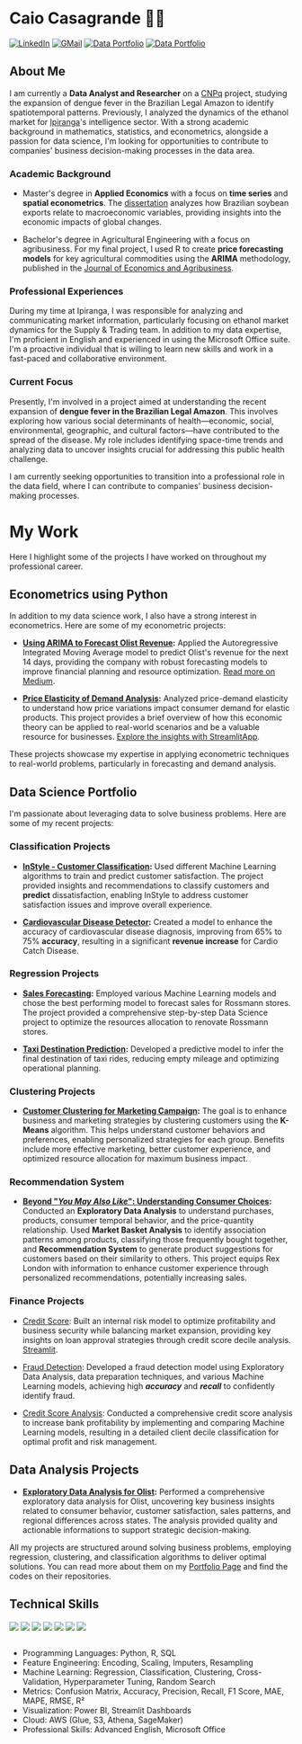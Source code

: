 # Caio Casagrande 👋🏼

[![LinkedIn](https://img.shields.io/badge/LinkedIn-0077B5?style=for-the-badge&logo=linkedin&logoColor=white)](https://www.linkedin.com/in/caiopc) 
[![GMail](https://img.shields.io/badge/Gmail-D14836?style=for-the-badge&logo=gmail&logoColor=white)](mailto:caiopcasagrande@gmail.com) 
[![Data Portfolio](https://img.shields.io/badge/Data%20Portfolio%20(EN%20US)-222222?style=for-the-badge&logo=GitHub%20Pages&logoColor=white)](https://caiocasagrande.github.io/portfolio/english/en-us.html) 
[![Data Portfolio](https://img.shields.io/badge/Portfólio%20de%20Dados%20(PT%20BR)-222222?style=for-the-badge&logo=GitHub%20Pages&logoColor=white)](https://caiocasagrande.github.io/portfolio/)

## About Me

I am currently a **Data Analyst and Researcher** on a [CNPq](https://www.gov.br/cnpq/pt-br) project, studying the expansion of dengue fever in the Brazilian Legal Amazon to identify spatiotemporal patterns. Previously, I analyzed the dynamics of the ethanol market for [Ipiranga](https://portal.ipiranga/)'s intelligence sector. With a strong academic background in mathematics, statistics, and econometrics, alongside a passion for data science, I'm looking for opportunities to contribute to companies' business decision-making processes in the data area.


### Academic Background

- Master's degree in **Applied Economics** with a focus on **time series** and **spatial econometrics**. The [dissertation](https://sucupira.capes.gov.br/sucupira/public/consultas/coleta/trabalhoConclusao/viewTrabalhoConclusao.jsf?id_trabalho=14649207) analyzes how Brazilian soybean exports relate to macroeconomic variables, providing insights into the economic impacts of global changes.

- Bachelor's degree in Agricultural Engineering with a focus on agribusiness. For my final project, I used R to create **price forecasting models** for key agricultural commodities using the **ARIMA** methodology, published in the [Journal of Economics and Agribusiness](https://doi.org/10.25070/rea.v20i3.14292).


### Professional Experiences

During my time at Ipiranga, I was responsible for analyzing and communicating market information, particularly focusing on ethanol market dynamics for the Supply & Trading team. In addition to my data expertise, I'm proficient in English and experienced in using the Microsoft Office suite. 
I'm a proactive individual that is willing to learn new skills and work in a fast-paced and collaborative environment.

### Current Focus

Presently, I'm involved in a project aimed at understanding the recent expansion of **dengue fever in the Brazilian Legal Amazon**. This involves exploring how various social determinants of health—economic, social, environmental, geographic, and cultural factors—have contributed to the spread of the disease. My role includes identifying space-time trends and analyzing data to uncover insights crucial for addressing this public health challenge.

I am currently seeking opportunities to transition into a professional role in the data field, where I can contribute to companies' business decision-making processes.

# My Work

Here I highlight some of the projects I have worked on throughout my professional career. 

## Econometrics using Python

In addition to my data science work, I also have a strong interest in econometrics. Here are some of my econometric projects:

- **[Using ARIMA to Forecast Olist Revenue](https://github.com/caiocasagrande/arima_revenue):** Applied the Autoregressive Integrated Moving Average model to predict Olist's revenue for the next 14 days, providing the company with robust forecasting models to improve financial planning and resource optimization. [Read more on Medium](https://medium.com/@caiocasagrande/using-arima-in-python-to-forecast-olist-revenue-3e19fbe6e424).

- **[Price Elasticity of Demand Analysis](https://github.com/caiocasagrande/price_elasticity_of_demand):** Analyzed price-demand elasticity to understand how price variations impact consumer demand for elastic products. This project provides a brief overview of how this economic theory can be applied to real-world scenarios and be a valuable resource for businesses. [Explore the insights with StreamlitApp](https://price-elasticity-caio-casagrande.streamlit.app/). 

These projects showcase my expertise in applying econometric techniques to real-world problems, particularly in forecasting and demand analysis.

## Data Science Portfolio

I'm passionate about leveraging data to solve business problems. Here are some of my recent projects:

### Classification Projects

- **[InStyle - Customer Classification](https://github.com/caiocasagrande/instyle):** Used different Machine Learning algorithms to train and predict customer satisfaction. The project provided insights and recommendations to classify customers and **predict** dissatisfaction, enabling InStyle to address customer satisfaction issues and improve overall experience.

- **[Cardiovascular Disease Detector](https://github.com/caiocasagrande/cardiovascular_disease):** Created a model to enhance the accuracy of cardiovascular disease diagnosis, improving from 65% to 75% **accuracy**, resulting in a significant **revenue increase** for Cardio Catch Disease.

### Regression Projects

- **[Sales Forecasting](https://github.com/caiocasagrande/rossmann):** Employed various Machine Learning models and chose the best performing model to forecast sales for Rossmann stores. The project provided a comprehensive step-by-step Data Science project to optimize the resources allocation to renovate Rossmann stores.

- **[Taxi Destination Prediction](https://github.com/caiocasagrande/taxi):** Developed a predictive model to infer the final destination of taxi rides, reducing empty mileage and optimizing operational planning.

### Clustering Projects

- **[Customer Clustering for Marketing Campaign](https://github.com/caiocasagrande/mkt_campaign_clustering):** The goal is to enhance business and marketing strategies by clustering customers using the **K-Means** algorithm. This helps understand customer behaviors and preferences, enabling personalized strategies for each group. Benefits include more effective marketing, better customer experience, and optimized resource allocation for maximum business impact.

### Recommendation System

- **[Beyond "*You May Also Like*": Understanding Consumer Choices](https://github.com/caiocasagrande/customer_behavior):** Conducted an **Exploratory Data Analysis** to understand purchases, products, consumer temporal behavior, and the price-quantity relationship. Used **Market Basket Analysis** to identify association patterns among products, classifying those frequently bought together, and **Recommendation System** to generate product suggestions for customers based on their similarity to others. This project equips Rex London with information to enhance customer experience through personalized recommendations, potentially increasing sales.

### Finance Projects

- [Credit Score](https://github.com/caiocasagrande/bank_credit_score): Built an internal risk model to optimize profitability and business security while balancing market expansion, providing key insights on loan approval strategies through credit score decile analysis. [Streamlit](https://credit-scoring-bank-caio-casagrande.streamlit.app/).

- [Fraud Detection](https://github.com/caiocasagrande/fraud_detection): Developed a fraud detection model using Exploratory Data Analysis, data preparation techniques, and various Machine Learning models, achieving high ***accuracy*** and ***recall*** to confidently identify fraud.

- [Credit Score Analysis](https://github.com/caiocasagrande/credit_score): Conducted a comprehensive credit score analysis to increase bank profitability by implementing and comparing Machine Learning models, resulting in a detailed client decile classification for optimal profit and risk management.

## Data Analysis Projects

- **[Exploratory Data Analysis for Olist](https://github.com/caiocasagrande/olist_eda):** Performed a comprehensive exploratory data analysis for Olist, uncovering key business insights related to consumer behavior, customer satisfaction, sales patterns, and regional differences across states. The analysis provided quality and actionable informations to support strategic decision-making.

All my projects are structured around solving business problems, employing regression, clustering, and classification algorithms to deliver optimal solutions. You can read more about them on my [Portfolio Page](caiocasagrande.github.io/portfolio) and find the codes on their repositories.


## Technical Skills
<!-- Ferramentas -->
<div style="display: inline_block">
  <img align="center" src="https://img.shields.io/badge/Python-FFD43B?style=for-the-badge&logo=python&logoColor=blue" />
  <img align="center" src="https://img.shields.io/badge/R-276DC3?style=for-the-badge&logo=r&logoColor=white" />
  <img align="center" src="https://img.shields.io/badge/Sqlite-003B57?style=for-the-badge&logo=sqlite&logoColor=white" />
  <img align="center" src="https://img.shields.io/badge/VSCode-0078D4?style=for-the-badge&logo=visual%20studio%20code&logoColor=white" />
  <img align="center" src="https://img.shields.io/badge/Pandas-2C2D72?style=for-the-badge&logo=pandas&logoColor=white" />
  <img align="center" src="https://img.shields.io/badge/scikit_learn-F7931E?style=for-the-badge&logo=scikit-learn&logoColor=white" />
  <img align="center" src="https://img.shields.io/badge/Streamlit-FF4B4B?style=for-the-badge&logo=Streamlit&logoColor=white" />
</div>

<br/>

<!-- Skills -->
- Programming Languages: Python, R, SQL
- Feature Engineering: Encoding, Scaling, Imputers, Resampling
- Machine Learning: Regression, Classification, Clustering, Cross-Validation, Hyperparameter Tuning, Random Search
- Metrics: Confusion Matrix, Accuracy, Precision, Recall, F1 Score, MAE, MAPE, RMSE, R²
- Visualization: Power BI, Streamlit Dashboards
- Cloud: AWS (Glue, S3, Athena, SageMaker)
- Professional Skills: Advanced English, Microsoft Office


